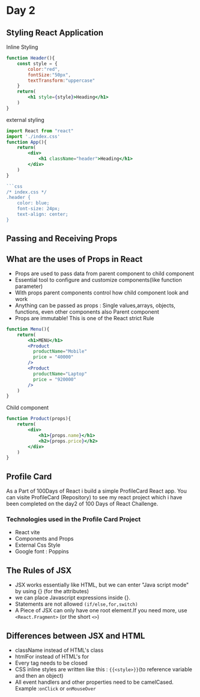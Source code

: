 # Day 2
## Styling React Application

Inline Styling
```jsx
function Header(){
    const style = {
        color:"red",
        fontSize:"50px",
        textTransform:"uppercase"
    }
    return(
        <h1 style={style}>Heading</h1>
    )
}
```
external styling
```jsx
import React from "react"
import './index.css'
function App(){
    return(
        <div>
            <h1 className="header">Heading</h1>
        </div>
    )
}

```css
/* index.css */
.header {
    color: blue;
    font-size: 24px;
    text-align: center;
}
```
## Passing and Receiving Props

## What are the uses of Props in React
- Props are used to pass data from parent component to child component
- Essential tool to configure and customize components(like function parameter)
- With props parent components control how child component look and work
- Anything can be passed as props : Single values,arrays, objects, functions, even other components also
Parent component
- Props are immutable! This is one of the React strict Rule

```jsx
function Menu(){
    return(
        <h1>MENU</h1>
        <Product
          productName="Mobile"
          price = "40000"
        />
        <Product
          productName="Laptop"
          price = "920000"
        />
    )
}

```
Child component

```jsx
function Product(props){
    return(
        <div>
            <h1>{props.name}</h1>
            <h2>{props.price}</h2>
        </div>
    )
}
```

## Profile Card

As a Part of 100Days of React i build a simple ProfileCard React app. You can visite ProfileCard (Repository) to see my react project which i have been completed on the day2 of 100 Days of React Challenge.

### Technologies used in the Profile Card Project
- React vite
- Components and Props
- External Css Style
- Google font : Poppins

## The Rules of JSX

- JSX works essentially like HTML, but we can enter  "Java script mode" by using {} (for the attributes)
- we can place Javascript expressions inside {}. 
- Statements are not allowed `(if/else,for,switch)` 
- A Piece of JSX can only have one root element.If you need more, use `<React.Fragment>` (or the short `<>`)

## Differences between JSX and HTML

- className instead of HTML's class
- htmlFor instead of HTML's for
- Every tag needs to be closed
- CSS inline styles are written like this : ``{{<style>}}``(to reference variable and then an object)
- All event handlers and other properties need to be camelCased. Example :`onClick` or `onMouseOver`
